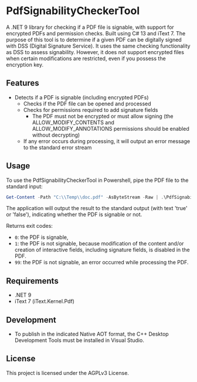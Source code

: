 # PdfSignabilityCheckerTool

A .NET 9 library for checking if a PDF file is signable, with support for encrypted PDFs and permission checks. Built using C# 13 and iText 7.
The purpose of this tool is to determine if a given PDF can be digitally signed with DSS (Digital Signature Service). It uses the same checking functionality as DSS to assess signability.
However, it does not support encrypted files when certain modifications are restricted, even if you possess the encryption key.

## Features

- Detects if a PDF is signable (including encrypted PDFs)
  - Checks if the PDF file can be opened and processed
  - Checks for permissions required to add signature fields
    - The PDF must not be encrypted or must allow signing (the ALLOW_MODIFY_CONTENTS and ALLOW_MODIFY_ANNOTATIONS permissions should be enabled without decrypting)
  - If any error occurs during processing, it will output an error message to the standard error stream

## Usage

To use the PdfSignabilityCheckerTool in Powershell, pipe the PDF file to the standard input:

```powershell
Get-Content -Path "C:\\Temp\\doc.pdf" -AsByteStream -Raw | .\PdfSignabilityCheckerTool.exe
```

The application will output the result to the standard output (with text 'true' or 'false'), indicating whether the PDF is signable or not.

Returns exit codes:
- `0`: the PDF is signable,
- `1`: the PDF is not signable, because modification of the content and/or creation of interactive fields, including signature fields, is disabled in the PDF.
- `99`: the PDF is not signable, an error occurred while processing the PDF.

## Requirements

- .NET 9
- iText 7 (iText.Kernel.Pdf)

## Development

- To publish in the indicated Native AOT format, the C++ Desktop Development Tools must be installed in Visual Studio.

## License

This project is licensed under the AGPLv3 License.
